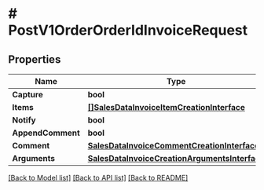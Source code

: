 # # PostV1OrderOrderIdInvoiceRequest


## Properties 


Name | Type | Description | Notes
------------ | ------------- | ------------- | -------------
**Capture**| **bool** |   | [optional]
**Items**| [**[]SalesDataInvoiceItemCreationInterface**](SalesDataInvoiceItemCreationInterface.md) |   | [optional]
**Notify**| **bool** |   | [optional]
**AppendComment**| **bool** |   | [optional]
**Comment**| [**SalesDataInvoiceCommentCreationInterface**](SalesDataInvoiceCommentCreationInterface.md) |   | [optional]
**Arguments**| [**SalesDataInvoiceCreationArgumentsInterface**](SalesDataInvoiceCreationArgumentsInterface.md) |   | [optional]


[[Back to Model list]](../../README.md#models) [[Back to API list]](../../README.md#endpoints) [[Back to README]](../../README.md)

